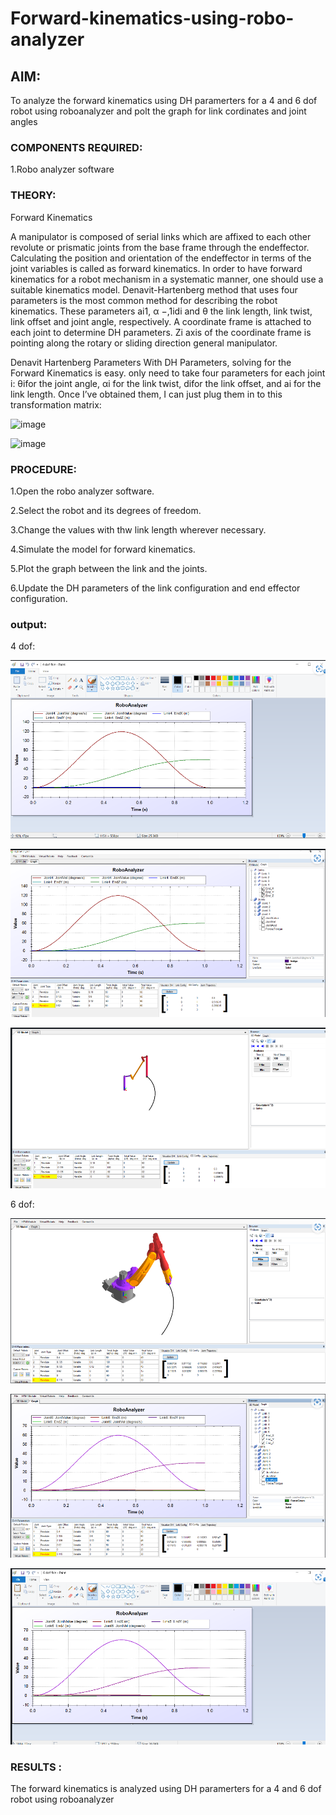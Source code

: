 # Forward-kinematics-using-robo-analyzer

## AIM: 
To analyze the forward kinematics using DH paramerters for a 4 and 6 dof robot using roboanalyzer and polt the graph for link cordinates and joint angles
### COMPONENTS REQUIRED:
1.Robo analyzer software  


### THEORY: 
  
Forward Kinematics

A manipulator is composed of serial links which are affixed to each other revolute or prismatic joints from the base frame through the endeffector. 
Calculating the position and orientation of the endeffector in terms of the joint variables is called as forward kinematics. 
In order to have forward kinematics for a robot mechanism in a systematic manner, one should use a suitable kinematics model. 
Denavit-Hartenberg method that uses four parameters is the most common method for describing the robot kinematics. 
These parameters ai1, α −,1idi and θ the link length, link twist, link offset and joint angle, respectively. 
A coordinate frame is attached to each joint to determine DH parameters. Zi axis of the coordinate frame is pointing along the rotary or sliding direction general manipulator.

Denavit Hartenberg Parameters
With DH Parameters, solving for the Forward Kinematics is easy.  only need to take four parameters for each joint 
i: θifor the joint angle, 
αi for the link twist, 
difor the link offset, and 
ai for the link length. Once I’ve obtained them, I can just plug them in to this transformation matrix:


![image](https://user-images.githubusercontent.com/36288975/170172719-ed7befc9-2894-4344-bfd5-be831bb05308.png)

 ![image](https://user-images.githubusercontent.com/36288975/170172766-b8aeb788-7fd7-4de7-b340-f04656707ebd.png)

 

### PROCEDURE:

1.Open the robo analyzer software.

2.Select the robot and its degrees of freedom.

3.Change the values with thw link length wherever necessary.

4.Simulate the model for forward kinematics.

5.Plot the graph between the link and the joints.

6.Update the DH parameters of the link configuration and end effector configuration.

### output:

4 dof:  

![output](./kk2.png)

![output](./kk3.png)
 
![output](./kk.png)

6 dof:

![output](./kk1.png)

 ![output](./kk4.png)

 ![output](./kk5.png)


### RESULTS :  
The forward kinematics is analyzed using DH paramerters for a 4 and 6 dof robot using roboanalyzer
